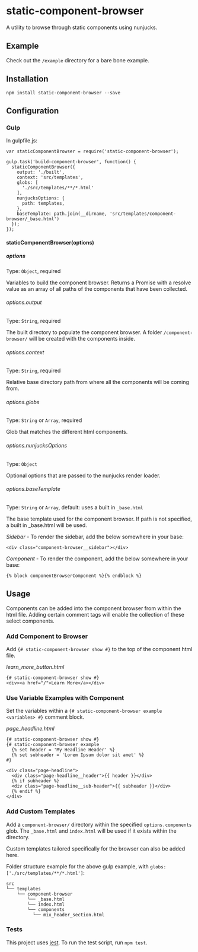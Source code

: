# static-component-browser

A utility to browse through static components using nunjucks.


## Example
Check out the `/example` directory for a bare bone example.


## Installation
`npm install static-component-browser --save`



## Configuration

### Gulp
In gulpfile.js:

```
var staticComponentBrowser = require('static-component-browser');

gulp.task('build-component-browser', function() {
  staticComponentBrowser({
    output: './built',
    context: 'src/templates',
    globs: [
      './src/templates/**/*.html'
    ],
    nunjucksOptions: {
      path: templates,
    },
    baseTemplate: path.join(__dirname, 'src/templates/component-browser/_base.html')
  });
});
```

#### staticComponentBrowser(options)

##### options
Type: `Object`, required

Variables to build the component browser. Returns a Promise with a resolve value as an array of all paths of the components that have been collected.


###### options.output
Type: `String`, required

The built directory to populate the component browser. A folder `/component-browser/` will be created with the components inside.

###### options.context
Type: `String`, required

Relative base directory path from where all the components will be coming from.

###### options.globs
Type: `String` or `Array`, required

Glob that matches the different html components.

###### options.nunjucksOptions
Type: `Object`

Optional options that are passed to the nunjucks render loader.


###### options.baseTemplate
Type: `String` or `Array`, default: uses a built in `_base.html`

The base template used for the component browser. If path is not specified, a built in _base.html will be used.

*Sidebar* - To render the sidebar, add the below somewhere in your base:
```
<div class="component-browser__sidebar"></div>
```
*Component* - To render the component, add the below somewhere in your base:
```
{% block componentBrowserComponent %}{% endblock %}
```



## Usage

Components can be added into the component browser from within the html file. Adding certain comment tags will enable the collection of these select components.

### Add Component to Browser
Add `{# static-component-browser show #}` to the top of the component html file.

*learn_more_button.html*
```
{# static-component-browser show #}
<div><a href="/">Learn More</a></div>
```
### Use Variable Examples with Component
Set the variables within a `{# static-component-browser example <variables> #}` comment block.

*page_headline.html*
```
{# static-component-browser show #}
{# static-component-browser example
  {% set header = 'My Headline Header' %}
  {% set subheader = 'Lorem Ipsum dolor sit amet' %}
#}

<div class="page-headline">
  <div class="page-headline__header">{{ header }}</div>
  {% if subheader %}
  <div class="page-headline__sub-header">{{ subheader }}</div>
  {% endif %}
</div>

```
### Add Custom Templates

Add a `component-browser/` directory within the specified `options.components` glob. The `_base.html` and `index.html` will be used if it exists within the directory.

Custom templates tailored specifically for the browser can also be added here.

Folder structure example for the above gulp example, with `globs: ['./src/templates/**/*.html']`:

```
src
└── templates
    └── component-browser
        └── _base.html
        └── index.html
        └── components
          └── mix_header_section.html
```

### Tests

This project uses [jest](http://facebook.github.io/jest/). To run the test script, run `npm test`.
